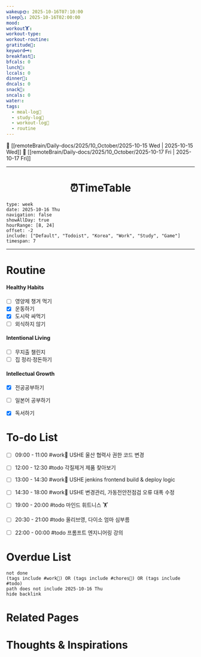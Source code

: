 ```yaml
---
wakeup🌞: 2025-10-16T07:10:00
sleep🌜: 2025-10-16T02:00:00
mood:
workout🏋️:
workout-type:
workout-routine:
gratitude🙏:
keyword🗝️:
breakfast🍳:
bfcals: 0
lunch🍚:
lccals: 0
dinner🥗:
dncals: 0
snack🍬:
sncals: 0
water💧:
tags:
  - meal-log📝
  - study-log📓
  - workout-log💪
  - routine
---
```

🔺 [[remoteBrain/Daily-docs/2025/10_October/2025-10-15 Wed | 2025-10-15 Wed]]
🔻 [[remoteBrain/Daily-docs/2025/10_October/2025-10-17 Fri | 2025-10-17 Fri]]
___
<h1> <center>⏰TimeTable </center> </h1>

```gEvent
type: week
date: 2025-10-16 Thu
navigation: false
showAllDay: true
hourRange: [8, 24]
offset: -2
include: ["Default", "Todoist", "Korea", "Work", "Study", "Game"]
timespan: 7
```

--- 


# Routine 

####  Healthy Habits
- [ ] 영양제 챙겨 먹기
- [x] 운동하기
- [x] 도시락 싸먹기
- [ ] 외식하지 않기 

####  Intentional Living 
- [ ] 무지출 챌린지 
- [ ] 집 정리·정돈하기

#### Intellectual Growth
- [x] 전공공부하기
- [ ] 일본어 공부하기
- [x] 독서하기



# To-do List
- [ ] 09:00 - 11:00 #work💼 USHE 울산 협력사 권한 코드 변경
- [ ] 12:00 - 12:30 #todo 각질제거 제품 찾아보기
- [ ] 13:00 - 14:30 #work💼 USHE jenkins frontend build & deploy logic
- [ ] 14:30 - 18:00 #work💼 USHE 변경관리, 가동전안전점검 오류 대폭 수정
- [ ] 19:00 - 20:00 #todo 마인드 휘트니스 🏋️
- [ ] 20:30 - 21:00 #todo 올리브영, 다이소 엄마 심부름
- [ ] 22:00 - 00:00 #todo 프롬프트 엔지니어링 강의



# Overdue List
```tasks
not done
(tags include #work💼) OR (tags include #chores🧺) OR (tags include #todo)
path does not include 2025-10-16 Thu
hide backlink
```

# Related Pages



# Thoughts & Inspirations

